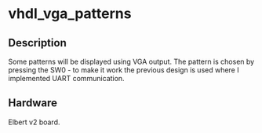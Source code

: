# vhdl_vga_patterns

## Description
Some patterns will be displayed using VGA output. The pattern is chosen by pressing the SW0 - to make it work the previous design is used where I implemented UART communication.


## Hardware
Elbert v2 board.